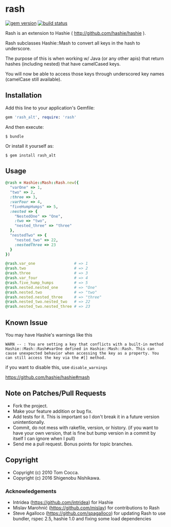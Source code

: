 # rash

[![gem version](https://img.shields.io/gem/v/rash_alt.svg)](https://rubygems.org/gems/rash_alt)
[![build status](https://github.com/shishi/rash_alt/workflows/rspec/badge.svg)](https://github.com/shishi/rash_alt/actions?query=workflow%3Arspec)

Rash is an extension to Hashie ( http://github.com/hashie/hashie ).

Rash subclasses Hashie::Mash to convert all keys in the hash to underscore.

The purpose of this is when working w/ Java (or any other apis) that return
hashes (including nested) that have camelCased keys.

You will now be able to access those keys through underscored key names
(camelCase still available).

## Installation

Add this line to your application's Gemfile:

```ruby
gem 'rash_alt', require: 'rash'
```

And then execute:

```shell
$ bundle
```

Or install it yourself as:

```shell
$ gem install rash_alt
```

## Usage

```ruby
@rash = Hashie::Mash::Rash.new({
  "varOne" => 1,
  "two" => 2,
  :three => 3,
  :varFour => 4,
  "fiveHumpHumps" => 5,
  :nested => {
    "NestedOne" => "One",
    :two => "two",
    "nested_three" => "three"
  },
  "nestedTwo" => {
    "nested_two" => 22,
    :nestedThree => 23
  }
})

@rash.var_one                 # => 1
@rash.two                     # => 2
@rash.three                   # => 3
@rash.var_four                # => 4
@rash.five_hump_humps         # => 5
@rash.nested.nested_one       # => "One"
@rash.nested.two              # => "two"
@rash.nested.nested_three     # => "three"
@rash.nested_two.nested_two   # => 22
@rash.nested_two.nested_three # => 23
```

## Known Issue

You may have Hashie's warnings like this

```
WARN -- : You are setting a key that conflicts with a built-in method Hashie::Mash::Rash#varOne defined in Hashie::Mash::Rash. This can cause unexpected behavior when accessing the key as a property. You can still access the key via the #[] method.
```

if you want to disable this, use `disable_warnings`

https://github.com/hashie/hashie#mash

## Note on Patches/Pull Requests

* Fork the project.
* Make your feature addition or bug fix.
* Add tests for it. This is important so I don't break it in a future version unintentionally.
* Commit, do not mess with rakefile, version, or history. (if you want to have your own version, that is fine but bump version in a commit by itself I can ignore when I pull)
* Send me a pull request. Bonus points for topic branches.

## Copyright

* Copyright (c) 2010 Tom Cocca.
* Copyright (c) 2016 Shigenobu Nishikawa.

### Acknowledgements

* Intridea (https://github.com/intridea) for Hashie
* Mislav Marohnić (https://github.com/mislav) for contributions to Rash
* Steve Agalloco (https://github.com/spagalloco) for updating Rash to use bundler, rspec 2.5, hashie 1.0 and fixing some load dependencies

